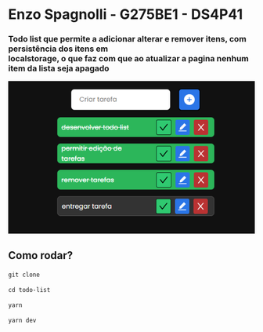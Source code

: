 # Enzo Spagnolli - G275BE1 - DS4P41

### Todo list que permite a adicionar alterar e remover itens, com persistência dos itens em <br/> localstorage, o que faz com que ao atualizar a pagina nenhum item da lista seja apagado

<img center src='./public/task.png'/>

## Como rodar?

<code>git clone </code>

<code>cd todo-list</code>

<code>yarn</code>

<code>yarn dev</code>
